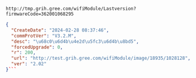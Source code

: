 `http://tmp.grih.gree.com/wifiModule/Lastversion?firmwareCode=362001068295`

```json
{
  "CreateDate": "2024-02-28 08:37:46",
  "commProtVer": "V3.2.M",
  "desc": "\u68c0\u6d4b\u4e2d\u5fc3\u6d4b\u8bd5",
  "forcedUpgrade": 0,
  "r": 200,
  "url": "http://test.grih.gree.com/wifiModule/image/18935/1028128",
  "ver": "2.02"
}```